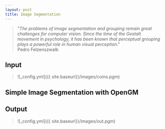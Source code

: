```yaml
---
layout: post
title: Image Segmentation
---
```


> "*The problems of image segmentation and grouping remain great challenges for computer vision. Since the time of the Gestalt movement in psychology, it has been known that perceptual grouping plays a powerful role in human visual perception*."  
                                       Pedro Felzenszwalb
## Input

>![_config.yml]({{ site.baseurl}}/images/coins.pgm)


## Simple Image Segmentation with OpenGM

<code data-gist-id="7bf023ec33056d804e09"></code>

## Output

>![_config.yml]({{ site.baseurl}}/images/out.pgm)

